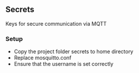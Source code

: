 ## Secrets
Keys for secure communication via MQTT

### Setup
- Copy the project folder secrets to home directory
- Replace mosquitto.conf 
- Ensure that the username is set correctly